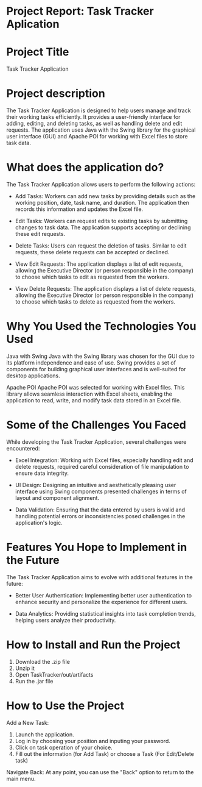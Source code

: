 # Project Report: Task Tracker Aplication

# Project Title

Task Tracker Application

# Project description
The Task Tracker Application is designed to help users manage and track their working tasks efficiently. It provides a user-friendly interface for adding, editing, and deleting tasks, as well as handling delete and edit requests. The application uses Java with the Swing library for the graphical user interface (GUI) and Apache POI for working with Excel files to store task data.

# What does the application do?
The Task Tracker Application allows users to perform the following actions:

- Add Tasks: Workers can add new tasks by providing details such as the working position, date, task name, and duration. The application then records this information and updates the Excel file.

- Edit Tasks: Workers can request edits to existing tasks by submitting changes to task data. The application supports accepting or declining these edit requests.

- Delete Tasks: Users can request the deletion of tasks. Similar to edit requests, these delete requests can be accepted or declined.

- View Edit Requests: The application displays a list of edit requests, allowing the Executive Director (or person responsible in the company) to choose which tasks to edit as requested from the workers.

- View Delete Requests: The application displays a list of delete requests, allowing the Executive Director (or person responsible in the company) to choose which tasks to delete as requested from the workers.

# Why You Used the Technologies You Used
Java with Swing
Java with the Swing library was chosen for the GUI due to its platform independence and ease of use. Swing provides a set of components for building graphical user interfaces and is well-suited for desktop applications.

Apache POI
Apache POI was selected for working with Excel files. This library allows seamless interaction with Excel sheets, enabling the application to read, write, and modify task data stored in an Excel file.

# Some of the Challenges You Faced
While developing the Task Tracker Application, several challenges were encountered:

- Excel Integration: Working with Excel files, especially handling edit and delete requests, required careful consideration of file manipulation to ensure data integrity.

- UI Design: Designing an intuitive and aesthetically pleasing user interface using Swing components presented challenges in terms of layout and component alignment.

- Data Validation: Ensuring that the data entered by users is valid and handling potential errors or inconsistencies posed challenges in the application's logic.

# Features You Hope to Implement in the Future
The Task Tracker Application aims to evolve with additional features in the future:

- Better User Authentication: Implementing better user authentication to enhance security and personalize the experience for different users.

- Data Analytics: Providing statistical insights into task completion trends, helping users analyze their productivity.

# How to Install and Run the Project

1. Download the .zip file
2. Unzip it
3. Open TaskTracker/out/artifacts 
4. Run the .jar file 

# How to Use the Project
Add a New Task:
1. Launch the application.
2. Log in by choosing your position and inputing your password.
3. Click on task operation of your choice.
4. Fill out the information (for Add Task) or choose a Task (For Edit/Delete task)

Navigate Back:
At any point, you can use the "Back" option to return to the main menu.